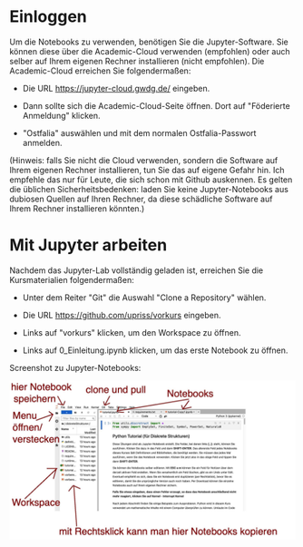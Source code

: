 # Einloggen

Um die Notebooks zu verwenden, benötigen Sie die Jupyter-Software. Sie können diese über die Academic-Cloud verwenden (empfohlen) oder auch selber auf Ihrem eigenen Rechner installieren (nicht empfohlen). Die Academic-Cloud erreichen Sie folgendermaßen:

* Die URL https://jupyter-cloud.gwdg.de/ eingeben.
    
* Dann sollte sich die Academic-Cloud-Seite öffnen. Dort auf "Föderierte Anmeldung" klicken.
    
* "Ostfalia" auswählen und mit dem normalen Ostfalia-Passwort anmelden.

(Hinweis: falls Sie nicht die Cloud verwenden, sondern die Software auf Ihrem eigenen Rechner installieren, tun Sie das auf eigene Gefahr hin. Ich empfehle das nur für Leute, die sich schon mit Github auskennen. Es gelten die üblichen Sicherheitsbedenken: laden Sie keine Jupyter-Notebooks aus dubiosen Quellen auf Ihren Rechner, da diese schädliche Software auf Ihrem Rechner installieren könnten.) 

# Mit Jupyter arbeiten

Nachdem das Jupyter-Lab vollständig geladen ist, erreichen Sie die Kursmaterialien folgendermaßen:

* Unter dem Reiter "Git" die Auswahl "Clone a Repository" wählen.
    
* Die URL https://github.com/upriss/vorkurs eingeben.
    
* Links auf "vorkurs" klicken, um den Workspace zu öffnen.
    
* Links auf 0_Einleitung.ipynb klicken, um das erste Notebook zu öffnen.

Screenshot zu Jupyter-Notebooks:

![Screenshot](./utils/jupyter1.jpg)